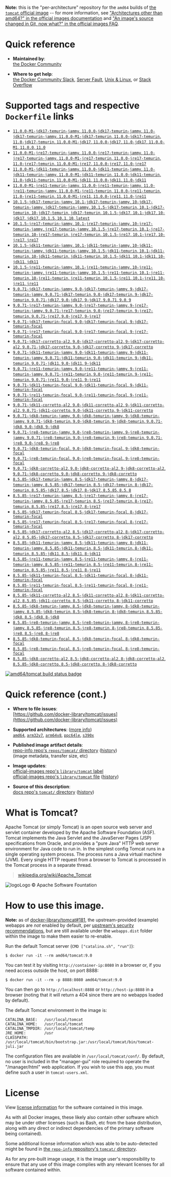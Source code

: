 <!--

********************************************************************************

WARNING:

    DO NOT EDIT "tomcat/README.md"

    IT IS AUTO-GENERATED

    (from the other files in "tomcat/" combined with a set of templates)

********************************************************************************

-->

**Note:** this is the "per-architecture" repository for the `amd64` builds of [the `tomcat` official image](https://hub.docker.com/_/tomcat) -- for more information, see ["Architectures other than amd64?" in the official images documentation](https://github.com/docker-library/official-images#architectures-other-than-amd64) and ["An image's source changed in Git, now what?" in the official images FAQ](https://github.com/docker-library/faq#an-images-source-changed-in-git-now-what).

# Quick reference

-	**Maintained by**:  
	[the Docker Community](https://github.com/docker-library/tomcat)

-	**Where to get help**:  
	[the Docker Community Slack](https://dockr.ly/comm-slack), [Server Fault](https://serverfault.com/help/on-topic), [Unix & Linux](https://unix.stackexchange.com/help/on-topic), or [Stack Overflow](https://stackoverflow.com/help/on-topic)

# Supported tags and respective `Dockerfile` links

-	[`11.0.0-M1-jdk17-temurin-jammy`, `11.0.0-jdk17-temurin-jammy`, `11.0-jdk17-temurin-jammy`, `11.0.0-M1-jdk17-temurin`, `11.0.0-jdk17-temurin`, `11.0-jdk17-temurin`, `11.0.0-M1-jdk17`, `11.0.0-jdk17`, `11.0-jdk17`, `11.0.0-M1`, `11.0.0`, `11.0`](https://github.com/docker-library/tomcat/blob/f413ee3c1b5be50b58db8cd1e9caff62a040b868/11.0/jdk17/temurin-jammy/Dockerfile)
-	[`11.0.0-M1-jre17-temurin-jammy`, `11.0.0-jre17-temurin-jammy`, `11.0-jre17-temurin-jammy`, `11.0.0-M1-jre17-temurin`, `11.0.0-jre17-temurin`, `11.0-jre17-temurin`, `11.0.0-M1-jre17`, `11.0.0-jre17`, `11.0-jre17`](https://github.com/docker-library/tomcat/blob/f413ee3c1b5be50b58db8cd1e9caff62a040b868/11.0/jre17/temurin-jammy/Dockerfile)
-	[`11.0.0-M1-jdk11-temurin-jammy`, `11.0.0-jdk11-temurin-jammy`, `11.0-jdk11-temurin-jammy`, `11.0.0-M1-jdk11-temurin`, `11.0.0-jdk11-temurin`, `11.0-jdk11-temurin`, `11.0.0-M1-jdk11`, `11.0.0-jdk11`, `11.0-jdk11`](https://github.com/docker-library/tomcat/blob/f413ee3c1b5be50b58db8cd1e9caff62a040b868/11.0/jdk11/temurin-jammy/Dockerfile)
-	[`11.0.0-M1-jre11-temurin-jammy`, `11.0.0-jre11-temurin-jammy`, `11.0-jre11-temurin-jammy`, `11.0.0-M1-jre11-temurin`, `11.0.0-jre11-temurin`, `11.0-jre11-temurin`, `11.0.0-M1-jre11`, `11.0.0-jre11`, `11.0-jre11`](https://github.com/docker-library/tomcat/blob/f413ee3c1b5be50b58db8cd1e9caff62a040b868/11.0/jre11/temurin-jammy/Dockerfile)
-	[`10.1.5-jdk17-temurin-jammy`, `10.1-jdk17-temurin-jammy`, `10-jdk17-temurin-jammy`, `jdk17-temurin-jammy`, `10.1.5-jdk17-temurin`, `10.1-jdk17-temurin`, `10-jdk17-temurin`, `jdk17-temurin`, `10.1.5-jdk17`, `10.1-jdk17`, `10-jdk17`, `jdk17`, `10.1.5`, `10.1`, `10`, `latest`](https://github.com/docker-library/tomcat/blob/09fae3d6a2967a4f78a2135bbd092e067a5fa3ec/10.1/jdk17/temurin-jammy/Dockerfile)
-	[`10.1.5-jre17-temurin-jammy`, `10.1-jre17-temurin-jammy`, `10-jre17-temurin-jammy`, `jre17-temurin-jammy`, `10.1.5-jre17-temurin`, `10.1-jre17-temurin`, `10-jre17-temurin`, `jre17-temurin`, `10.1.5-jre17`, `10.1-jre17`, `10-jre17`, `jre17`](https://github.com/docker-library/tomcat/blob/09fae3d6a2967a4f78a2135bbd092e067a5fa3ec/10.1/jre17/temurin-jammy/Dockerfile)
-	[`10.1.5-jdk11-temurin-jammy`, `10.1-jdk11-temurin-jammy`, `10-jdk11-temurin-jammy`, `jdk11-temurin-jammy`, `10.1.5-jdk11-temurin`, `10.1-jdk11-temurin`, `10-jdk11-temurin`, `jdk11-temurin`, `10.1.5-jdk11`, `10.1-jdk11`, `10-jdk11`, `jdk11`](https://github.com/docker-library/tomcat/blob/09fae3d6a2967a4f78a2135bbd092e067a5fa3ec/10.1/jdk11/temurin-jammy/Dockerfile)
-	[`10.1.5-jre11-temurin-jammy`, `10.1-jre11-temurin-jammy`, `10-jre11-temurin-jammy`, `jre11-temurin-jammy`, `10.1.5-jre11-temurin`, `10.1-jre11-temurin`, `10-jre11-temurin`, `jre11-temurin`, `10.1.5-jre11`, `10.1-jre11`, `10-jre11`, `jre11`](https://github.com/docker-library/tomcat/blob/09fae3d6a2967a4f78a2135bbd092e067a5fa3ec/10.1/jre11/temurin-jammy/Dockerfile)
-	[`9.0.71-jdk17-temurin-jammy`, `9.0-jdk17-temurin-jammy`, `9-jdk17-temurin-jammy`, `9.0.71-jdk17-temurin`, `9.0-jdk17-temurin`, `9-jdk17-temurin`, `9.0.71-jdk17`, `9.0-jdk17`, `9-jdk17`, `9.0.71`, `9.0`, `9`](https://github.com/docker-library/tomcat/blob/2fe063250eb12b5a1a49e91dbb8e69f4a4127e45/9.0/jdk17/temurin-jammy/Dockerfile)
-	[`9.0.71-jre17-temurin-jammy`, `9.0-jre17-temurin-jammy`, `9-jre17-temurin-jammy`, `9.0.71-jre17-temurin`, `9.0-jre17-temurin`, `9-jre17-temurin`, `9.0.71-jre17`, `9.0-jre17`, `9-jre17`](https://github.com/docker-library/tomcat/blob/2fe063250eb12b5a1a49e91dbb8e69f4a4127e45/9.0/jre17/temurin-jammy/Dockerfile)
-	[`9.0.71-jdk17-temurin-focal`, `9.0-jdk17-temurin-focal`, `9-jdk17-temurin-focal`](https://github.com/docker-library/tomcat/blob/2fe063250eb12b5a1a49e91dbb8e69f4a4127e45/9.0/jdk17/temurin-focal/Dockerfile)
-	[`9.0.71-jre17-temurin-focal`, `9.0-jre17-temurin-focal`, `9-jre17-temurin-focal`](https://github.com/docker-library/tomcat/blob/2fe063250eb12b5a1a49e91dbb8e69f4a4127e45/9.0/jre17/temurin-focal/Dockerfile)
-	[`9.0.71-jdk17-corretto-al2`, `9.0-jdk17-corretto-al2`, `9-jdk17-corretto-al2`, `9.0.71-jdk17-corretto`, `9.0-jdk17-corretto`, `9-jdk17-corretto`](https://github.com/docker-library/tomcat/blob/2fe063250eb12b5a1a49e91dbb8e69f4a4127e45/9.0/jdk17/corretto-al2/Dockerfile)
-	[`9.0.71-jdk11-temurin-jammy`, `9.0-jdk11-temurin-jammy`, `9-jdk11-temurin-jammy`, `9.0.71-jdk11-temurin`, `9.0-jdk11-temurin`, `9-jdk11-temurin`, `9.0.71-jdk11`, `9.0-jdk11`, `9-jdk11`](https://github.com/docker-library/tomcat/blob/2fe063250eb12b5a1a49e91dbb8e69f4a4127e45/9.0/jdk11/temurin-jammy/Dockerfile)
-	[`9.0.71-jre11-temurin-jammy`, `9.0-jre11-temurin-jammy`, `9-jre11-temurin-jammy`, `9.0.71-jre11-temurin`, `9.0-jre11-temurin`, `9-jre11-temurin`, `9.0.71-jre11`, `9.0-jre11`, `9-jre11`](https://github.com/docker-library/tomcat/blob/2fe063250eb12b5a1a49e91dbb8e69f4a4127e45/9.0/jre11/temurin-jammy/Dockerfile)
-	[`9.0.71-jdk11-temurin-focal`, `9.0-jdk11-temurin-focal`, `9-jdk11-temurin-focal`](https://github.com/docker-library/tomcat/blob/2fe063250eb12b5a1a49e91dbb8e69f4a4127e45/9.0/jdk11/temurin-focal/Dockerfile)
-	[`9.0.71-jre11-temurin-focal`, `9.0-jre11-temurin-focal`, `9-jre11-temurin-focal`](https://github.com/docker-library/tomcat/blob/2fe063250eb12b5a1a49e91dbb8e69f4a4127e45/9.0/jre11/temurin-focal/Dockerfile)
-	[`9.0.71-jdk11-corretto-al2`, `9.0-jdk11-corretto-al2`, `9-jdk11-corretto-al2`, `9.0.71-jdk11-corretto`, `9.0-jdk11-corretto`, `9-jdk11-corretto`](https://github.com/docker-library/tomcat/blob/2fe063250eb12b5a1a49e91dbb8e69f4a4127e45/9.0/jdk11/corretto-al2/Dockerfile)
-	[`9.0.71-jdk8-temurin-jammy`, `9.0-jdk8-temurin-jammy`, `9-jdk8-temurin-jammy`, `9.0.71-jdk8-temurin`, `9.0-jdk8-temurin`, `9-jdk8-temurin`, `9.0.71-jdk8`, `9.0-jdk8`, `9-jdk8`](https://github.com/docker-library/tomcat/blob/2fe063250eb12b5a1a49e91dbb8e69f4a4127e45/9.0/jdk8/temurin-jammy/Dockerfile)
-	[`9.0.71-jre8-temurin-jammy`, `9.0-jre8-temurin-jammy`, `9-jre8-temurin-jammy`, `9.0.71-jre8-temurin`, `9.0-jre8-temurin`, `9-jre8-temurin`, `9.0.71-jre8`, `9.0-jre8`, `9-jre8`](https://github.com/docker-library/tomcat/blob/2fe063250eb12b5a1a49e91dbb8e69f4a4127e45/9.0/jre8/temurin-jammy/Dockerfile)
-	[`9.0.71-jdk8-temurin-focal`, `9.0-jdk8-temurin-focal`, `9-jdk8-temurin-focal`](https://github.com/docker-library/tomcat/blob/2fe063250eb12b5a1a49e91dbb8e69f4a4127e45/9.0/jdk8/temurin-focal/Dockerfile)
-	[`9.0.71-jre8-temurin-focal`, `9.0-jre8-temurin-focal`, `9-jre8-temurin-focal`](https://github.com/docker-library/tomcat/blob/2fe063250eb12b5a1a49e91dbb8e69f4a4127e45/9.0/jre8/temurin-focal/Dockerfile)
-	[`9.0.71-jdk8-corretto-al2`, `9.0-jdk8-corretto-al2`, `9-jdk8-corretto-al2`, `9.0.71-jdk8-corretto`, `9.0-jdk8-corretto`, `9-jdk8-corretto`](https://github.com/docker-library/tomcat/blob/2fe063250eb12b5a1a49e91dbb8e69f4a4127e45/9.0/jdk8/corretto-al2/Dockerfile)
-	[`8.5.85-jdk17-temurin-jammy`, `8.5-jdk17-temurin-jammy`, `8-jdk17-temurin-jammy`, `8.5.85-jdk17-temurin`, `8.5-jdk17-temurin`, `8-jdk17-temurin`, `8.5.85-jdk17`, `8.5-jdk17`, `8-jdk17`, `8.5.85`, `8.5`, `8`](https://github.com/docker-library/tomcat/blob/76cf542f30956309447f435a432181bc64b3dce6/8.5/jdk17/temurin-jammy/Dockerfile)
-	[`8.5.85-jre17-temurin-jammy`, `8.5-jre17-temurin-jammy`, `8-jre17-temurin-jammy`, `8.5.85-jre17-temurin`, `8.5-jre17-temurin`, `8-jre17-temurin`, `8.5.85-jre17`, `8.5-jre17`, `8-jre17`](https://github.com/docker-library/tomcat/blob/76cf542f30956309447f435a432181bc64b3dce6/8.5/jre17/temurin-jammy/Dockerfile)
-	[`8.5.85-jdk17-temurin-focal`, `8.5-jdk17-temurin-focal`, `8-jdk17-temurin-focal`](https://github.com/docker-library/tomcat/blob/76cf542f30956309447f435a432181bc64b3dce6/8.5/jdk17/temurin-focal/Dockerfile)
-	[`8.5.85-jre17-temurin-focal`, `8.5-jre17-temurin-focal`, `8-jre17-temurin-focal`](https://github.com/docker-library/tomcat/blob/76cf542f30956309447f435a432181bc64b3dce6/8.5/jre17/temurin-focal/Dockerfile)
-	[`8.5.85-jdk17-corretto-al2`, `8.5-jdk17-corretto-al2`, `8-jdk17-corretto-al2`, `8.5.85-jdk17-corretto`, `8.5-jdk17-corretto`, `8-jdk17-corretto`](https://github.com/docker-library/tomcat/blob/76cf542f30956309447f435a432181bc64b3dce6/8.5/jdk17/corretto-al2/Dockerfile)
-	[`8.5.85-jdk11-temurin-jammy`, `8.5-jdk11-temurin-jammy`, `8-jdk11-temurin-jammy`, `8.5.85-jdk11-temurin`, `8.5-jdk11-temurin`, `8-jdk11-temurin`, `8.5.85-jdk11`, `8.5-jdk11`, `8-jdk11`](https://github.com/docker-library/tomcat/blob/76cf542f30956309447f435a432181bc64b3dce6/8.5/jdk11/temurin-jammy/Dockerfile)
-	[`8.5.85-jre11-temurin-jammy`, `8.5-jre11-temurin-jammy`, `8-jre11-temurin-jammy`, `8.5.85-jre11-temurin`, `8.5-jre11-temurin`, `8-jre11-temurin`, `8.5.85-jre11`, `8.5-jre11`, `8-jre11`](https://github.com/docker-library/tomcat/blob/76cf542f30956309447f435a432181bc64b3dce6/8.5/jre11/temurin-jammy/Dockerfile)
-	[`8.5.85-jdk11-temurin-focal`, `8.5-jdk11-temurin-focal`, `8-jdk11-temurin-focal`](https://github.com/docker-library/tomcat/blob/76cf542f30956309447f435a432181bc64b3dce6/8.5/jdk11/temurin-focal/Dockerfile)
-	[`8.5.85-jre11-temurin-focal`, `8.5-jre11-temurin-focal`, `8-jre11-temurin-focal`](https://github.com/docker-library/tomcat/blob/76cf542f30956309447f435a432181bc64b3dce6/8.5/jre11/temurin-focal/Dockerfile)
-	[`8.5.85-jdk11-corretto-al2`, `8.5-jdk11-corretto-al2`, `8-jdk11-corretto-al2`, `8.5.85-jdk11-corretto`, `8.5-jdk11-corretto`, `8-jdk11-corretto`](https://github.com/docker-library/tomcat/blob/76cf542f30956309447f435a432181bc64b3dce6/8.5/jdk11/corretto-al2/Dockerfile)
-	[`8.5.85-jdk8-temurin-jammy`, `8.5-jdk8-temurin-jammy`, `8-jdk8-temurin-jammy`, `8.5.85-jdk8-temurin`, `8.5-jdk8-temurin`, `8-jdk8-temurin`, `8.5.85-jdk8`, `8.5-jdk8`, `8-jdk8`](https://github.com/docker-library/tomcat/blob/76cf542f30956309447f435a432181bc64b3dce6/8.5/jdk8/temurin-jammy/Dockerfile)
-	[`8.5.85-jre8-temurin-jammy`, `8.5-jre8-temurin-jammy`, `8-jre8-temurin-jammy`, `8.5.85-jre8-temurin`, `8.5-jre8-temurin`, `8-jre8-temurin`, `8.5.85-jre8`, `8.5-jre8`, `8-jre8`](https://github.com/docker-library/tomcat/blob/76cf542f30956309447f435a432181bc64b3dce6/8.5/jre8/temurin-jammy/Dockerfile)
-	[`8.5.85-jdk8-temurin-focal`, `8.5-jdk8-temurin-focal`, `8-jdk8-temurin-focal`](https://github.com/docker-library/tomcat/blob/76cf542f30956309447f435a432181bc64b3dce6/8.5/jdk8/temurin-focal/Dockerfile)
-	[`8.5.85-jre8-temurin-focal`, `8.5-jre8-temurin-focal`, `8-jre8-temurin-focal`](https://github.com/docker-library/tomcat/blob/76cf542f30956309447f435a432181bc64b3dce6/8.5/jre8/temurin-focal/Dockerfile)
-	[`8.5.85-jdk8-corretto-al2`, `8.5-jdk8-corretto-al2`, `8-jdk8-corretto-al2`, `8.5.85-jdk8-corretto`, `8.5-jdk8-corretto`, `8-jdk8-corretto`](https://github.com/docker-library/tomcat/blob/76cf542f30956309447f435a432181bc64b3dce6/8.5/jdk8/corretto-al2/Dockerfile)

[![amd64/tomcat build status badge](https://img.shields.io/jenkins/s/https/doi-janky.infosiftr.net/job/multiarch/job/amd64/job/tomcat.svg?label=amd64/tomcat%20%20build%20job)](https://doi-janky.infosiftr.net/job/multiarch/job/amd64/job/tomcat/)

# Quick reference (cont.)

-	**Where to file issues**:  
	[https://github.com/docker-library/tomcat/issues](https://github.com/docker-library/tomcat/issues)

-	**Supported architectures**: ([more info](https://github.com/docker-library/official-images#architectures-other-than-amd64))  
	[`amd64`](https://hub.docker.com/r/amd64/tomcat/), [`arm32v7`](https://hub.docker.com/r/arm32v7/tomcat/), [`arm64v8`](https://hub.docker.com/r/arm64v8/tomcat/), [`ppc64le`](https://hub.docker.com/r/ppc64le/tomcat/), [`s390x`](https://hub.docker.com/r/s390x/tomcat/)

-	**Published image artifact details**:  
	[repo-info repo's `repos/tomcat/` directory](https://github.com/docker-library/repo-info/blob/master/repos/tomcat) ([history](https://github.com/docker-library/repo-info/commits/master/repos/tomcat))  
	(image metadata, transfer size, etc)

-	**Image updates**:  
	[official-images repo's `library/tomcat` label](https://github.com/docker-library/official-images/issues?q=label%3Alibrary%2Ftomcat)  
	[official-images repo's `library/tomcat` file](https://github.com/docker-library/official-images/blob/master/library/tomcat) ([history](https://github.com/docker-library/official-images/commits/master/library/tomcat))

-	**Source of this description**:  
	[docs repo's `tomcat/` directory](https://github.com/docker-library/docs/tree/master/tomcat) ([history](https://github.com/docker-library/docs/commits/master/tomcat))

# What is Tomcat?

Apache Tomcat (or simply Tomcat) is an open source web server and servlet container developed by the Apache Software Foundation (ASF). Tomcat implements the Java Servlet and the JavaServer Pages (JSP) specifications from Oracle, and provides a "pure Java" HTTP web server environment for Java code to run in. In the simplest config Tomcat runs in a single operating system process. The process runs a Java virtual machine (JVM). Every single HTTP request from a browser to Tomcat is processed in the Tomcat process in a separate thread.

> [wikipedia.org/wiki/Apache_Tomcat](https://en.wikipedia.org/wiki/Apache_Tomcat)

![logo](https://raw.githubusercontent.com/docker-library/docs/8e31eb93a02d504d0cfe1da435aa31b377fc627d/tomcat/logo.png)Logo &copy; Apache Software Fountation

# How to use this image.

**Note:** as of [docker-library/tomcat#181](https://github.com/docker-library/tomcat/pull/181), the upstream-provided (example) webapps are *not* enabled by default, per [upstream's security recommendations](https://tomcat.apache.org/tomcat-9.0-doc/security-howto.html#Default_web_applications), but are still available under the `webapps.dist` folder within the image to make them easier to re-enable.

Run the default Tomcat server (`CMD ["catalina.sh", "run"]`):

```console
$ docker run -it --rm amd64/tomcat:9.0
```

You can test it by visiting `http://container-ip:8080` in a browser or, if you need access outside the host, on port 8888:

```console
$ docker run -it --rm -p 8888:8080 amd64/tomcat:9.0
```

You can then go to `http://localhost:8888` or `http://host-ip:8888` in a browser (noting that it will return a 404 since there are no webapps loaded by default).

The default Tomcat environment in the image is:

	CATALINA_BASE:   /usr/local/tomcat
	CATALINA_HOME:   /usr/local/tomcat
	CATALINA_TMPDIR: /usr/local/tomcat/temp
	JRE_HOME:        /usr
	CLASSPATH:       /usr/local/tomcat/bin/bootstrap.jar:/usr/local/tomcat/bin/tomcat-juli.jar

The configuration files are available in `/usr/local/tomcat/conf/`. By default, no user is included in the "manager-gui" role required to operate the "/manager/html" web application. If you wish to use this app, you must define such a user in `tomcat-users.xml`.

# License

View [license information](https://www.apache.org/licenses/LICENSE-2.0) for the software contained in this image.

As with all Docker images, these likely also contain other software which may be under other licenses (such as Bash, etc from the base distribution, along with any direct or indirect dependencies of the primary software being contained).

Some additional license information which was able to be auto-detected might be found in [the `repo-info` repository's `tomcat/` directory](https://github.com/docker-library/repo-info/tree/master/repos/tomcat).

As for any pre-built image usage, it is the image user's responsibility to ensure that any use of this image complies with any relevant licenses for all software contained within.
